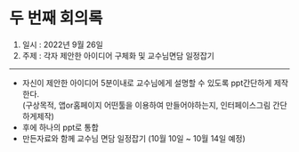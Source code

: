 두 번째 회의록
=============
1. 일시 : 2022년 9월 26일
2. 주제 : 각자 제안한 아이디어 구체화 및 교수님면담 일정잡기
-------------
- 자신이 제안한 아이디어 5분이내로 교수님에게 설명할 수 있도록 ppt간단하게 제작한다.  
  (구상목적, 앱or홈페이지 어떤툴을 이용하여 만들어야하는지, 인터페이스그림 간단하게제작)
- 후에 하나의 ppt로 통합
- 만든자료와 함께 교수님 면담 일정잡기 (10월 10일 ~ 10월 14일 예정)
